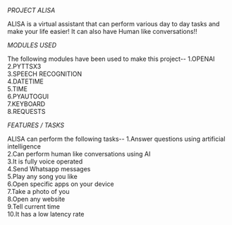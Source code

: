 *PROJECT ALISA*

ALISA is a virtual assistant that can perform various day to day tasks and make your life easier!
It can also have Human like conversations!!

*MODULES USED*

The following modules have been used to make this project--
1.OPENAI <br />
2.PYTTSX3 <br />
3.SPEECH RECOGNITION <br />
4.DATETIME <br />
5.TIME <br />
6.PYAUTOGUI <br />
7.KEYBOARD <br />
8.REQUESTS <br />

*FEATURES / TASKS*

ALISA can perform the following tasks--
1.Answer questions using artificial intelligence <br />
2.Can perform human like conversations using AI <br />
3.It is fully voice operated <br />
4.Send Whatsapp messages <br />
5.Play any song you like <br />
6.Open specific apps on your device <br />
7.Take a photo of you <br />
8.Open any website <br />
9.Tell current time <br />
10.It has a low latency rate <br />
